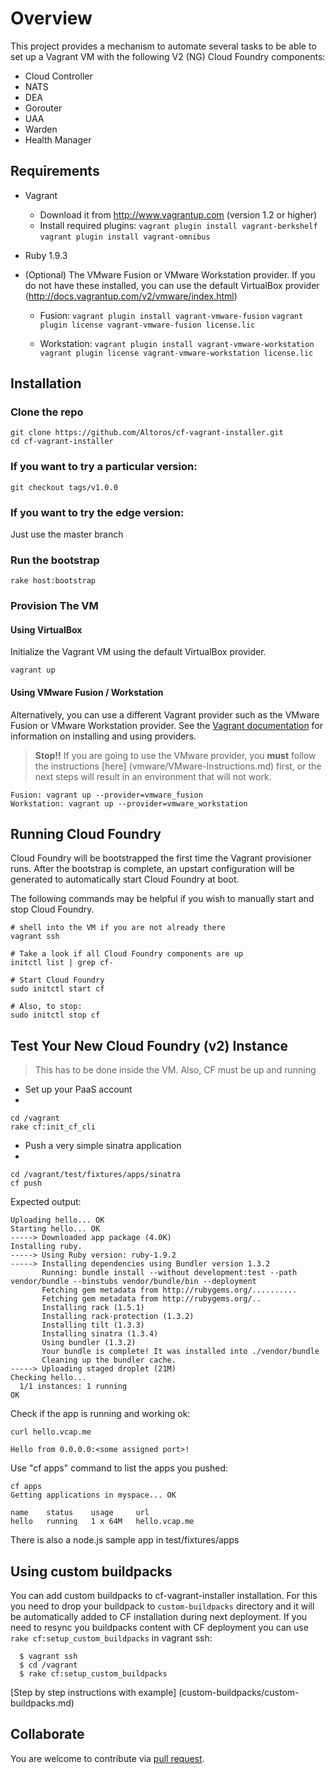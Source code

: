 # Overview

This project provides a mechanism to automate several tasks to be able to set up a Vagrant VM with the following V2 (NG) Cloud Foundry components:

* Cloud Controller
* NATS
* DEA
* Gorouter
* UAA
* Warden
* Health Manager

## Requirements

* Vagrant
    - Download it from http://www.vagrantup.com (version 1.2 or higher)
    - Install required plugins:
     `vagrant plugin install vagrant-berkshelf`
     `vagrant plugin install vagrant-omnibus`

* Ruby 1.9.3

* (Optional) The VMware Fusion or VMware Workstation provider.
If you do not have these installed, you can use the default VirtualBox provider (http://docs.vagrantup.com/v2/vmware/index.html)
    - Fusion:
      `vagrant plugin install vagrant-vmware-fusion`
      `vagrant plugin license vagrant-vmware-fusion license.lic`

    - Workstation:
      `vagrant plugin install vagrant-vmware-workstation`
      `vagrant plugin license vagrant-vmware-workstation license.lic`

## Installation

### Clone the repo

```
git clone https://github.com/Altoros/cf-vagrant-installer.git
cd cf-vagrant-installer
```

### If you want to try a particular version:

```
git checkout tags/v1.0.0
```

### If you want to try the edge version:

Just use the master branch

### Run the bootstrap

```
rake host:bootstrap

```

### Provision The VM
#### Using VirtualBox
Initialize the Vagrant VM using the default VirtualBox provider.

```
vagrant up
```

#### Using VMware Fusion / Workstation
Alternatively, you can use a different Vagrant provider such as the VMware Fusion or VMware Workstation provider. See the [Vagrant documentation](http://docs.vagrantup.com/v2/providers/index.html) for information on installing and using providers.

> **Stop!!** If you are going to use the VMware provider, you **must** follow the instructions [here] (vmware/VMware-Instructions.md) first, or the next steps will result in an environment that will not work.

```
Fusion: vagrant up --provider=vmware_fusion
Workstation: vagrant up --provider=vmware_workstation
```

## Running Cloud Foundry

Cloud Foundry will be bootstrapped the first time the Vagrant provisioner runs.  After the bootstrap is complete, an upstart configuration will be generated to automatically start Cloud Foundry at boot.

The following commands may be helpful if you wish to manually start and stop Cloud Foundry.

```
# shell into the VM if you are not already there
vagrant ssh

# Take a look if all Cloud Foundry components are up
initctl list | grep cf-

# Start Cloud Foundry
sudo initctl start cf

# Also, to stop:
sudo initctl stop cf
```

## Test Your New Cloud Foundry (v2) Instance

> This has to be done inside the VM. Also, CF must be up and running

* Set up your PaaS account
*
```
cd /vagrant
rake cf:init_cf_cli
```

* Push a very simple sinatra application
*
```
cd /vagrant/test/fixtures/apps/sinatra
cf push
```


Expected output:

```
Uploading hello... OK
Starting hello... OK
-----> Downloaded app package (4.0K)
Installing ruby.
-----> Using Ruby version: ruby-1.9.2
-----> Installing dependencies using Bundler version 1.3.2
       Running: bundle install --without development:test --path vendor/bundle --binstubs vendor/bundle/bin --deployment
       Fetching gem metadata from http://rubygems.org/..........
       Fetching gem metadata from http://rubygems.org/..
       Installing rack (1.5.1)
       Installing rack-protection (1.3.2)
       Installing tilt (1.3.3)
       Installing sinatra (1.3.4)
       Using bundler (1.3.2)
       Your bundle is complete! It was installed into ./vendor/bundle
       Cleaning up the bundler cache.
-----> Uploading staged droplet (21M)
Checking hello...
  1/1 instances: 1 running
OK
```

Check if the app is running and working ok:

```
curl hello.vcap.me

Hello from 0.0.0.0:<some assigned port>!
```

Use "cf apps" command to list the apps you pushed:
```
cf apps
Getting applications in myspace... OK

name    status    usage     url
hello   running   1 x 64M   hello.vcap.me
```
There is also a node.js sample app in test/fixtures/apps

## Using custom buildpacks

You can add custom buildpacks to cf-vagrant-installer installation.
For this you need to drop your buildpack to `custom-buildpacks`
directory and it will be automatically added to CF installation during
next deployment. If you need to resync you buildpacks content with CF
deployment you can use `rake cf:setup_custom_buildpacks` in vagrant
ssh:
```
  $ vagrant ssh
  $ cd /vagrant
  $ rake cf:setup_custom_buildpacks
```

[Step by step instructions with example] (custom-buildpacks/custom-buildpacks.md)

## Collaborate

You are welcome to contribute via [pull request](https://help.github.com/articles/using-pull-requests).

